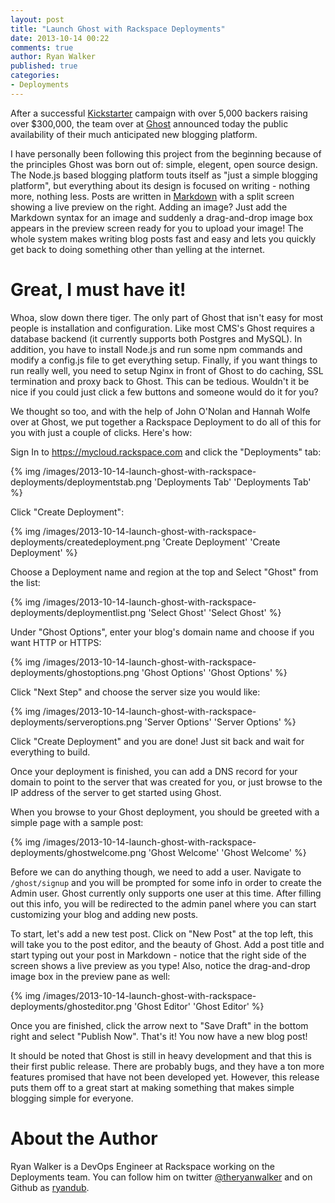 ```yaml
---
layout: post
title: "Launch Ghost with Rackspace Deployments"
date: 2013-10-14 00:22
comments: true
author: Ryan Walker
published: true
categories:
- Deployments
---
```


After a successful [Kickstarter](http://www.kickstarter.com/projects/johnonolan/ghost-just-a-blogging-platform) campaign with over 5,000 backers raising over $300,000, the team over at [Ghost](http://ghost.org) announced today the public availability of their much anticipated new blogging platform.

I have personally been following this project from the beginning because of the principles Ghost was born out of: simple, elegent, open source design. The Node.js based blogging platform touts itself as "just a simple blogging platform", but everything about its design is focused on writing - nothing more, nothing less. Posts are written in [Markdown](http://daringfireball.net/markdown) with a split screen showing a live preview on the right. Adding an image? Just add the Markdown syntax for an image and suddenly a drag-and-drop image box appears in the preview screen ready for you to upload your image! The whole system makes writing blog posts fast and easy and lets you quickly get back to doing something other than yelling at the internet. <!--more-->

# Great, I must have it!

Whoa, slow down there tiger. The only part of Ghost that isn't easy for most people is installation and configuration. Like most CMS's Ghost requires a database backend (it currently supports both Postgres and MySQL). In addition, you have to install Node.js and run some npm commands and modify a config.js file to get everything setup. Finally, if you want things to run really well, you need to setup Nginx in front of Ghost to do caching, SSL termination and proxy back to Ghost. This can be tedious. Wouldn't it be nice if you could just click a few buttons and someone would do it for you? 

We thought so too, and with the help of John O'Nolan and Hannah Wolfe over at Ghost, we put together a Rackspace Deployment to do all of this for you with just a couple of clicks. Here's how:

Sign In to https://mycloud.rackspace.com and click the "Deployments" tab:

{% img /images/2013-10-14-launch-ghost-with-rackspace-deployments/deploymentstab.png 'Deployments Tab' 'Deployments Tab' %}

Click "Create Deployment":

{% img /images/2013-10-14-launch-ghost-with-rackspace-deployments/createdeployment.png 'Create Deployment' 'Create Deployment' %}

Choose a Deployment name and region at the top and Select "Ghost" from the list:

{% img /images/2013-10-14-launch-ghost-with-rackspace-deployments/deploymentlist.png 'Select Ghost' 'Select Ghost' %}

Under "Ghost Options", enter your blog's domain name and choose if you want HTTP or HTTPS:

{% img /images/2013-10-14-launch-ghost-with-rackspace-deployments/ghostoptions.png 'Ghost Options' 'Ghost Options' %}

Click "Next Step" and choose the server size you would like:

{% img /images/2013-10-14-launch-ghost-with-rackspace-deployments/serveroptions.png 'Server Options' 'Server Options' %}

Click "Create Deployment" and you are done! Just sit back and wait for everything to build.

Once your deployment is finished, you can add a DNS record for your domain to point to the server that was created for you, or just browse to the IP address of the server to get started using Ghost.

When you browse to your Ghost deployment, you should be greeted with a simple page with a sample post:

{% img /images/2013-10-14-launch-ghost-with-rackspace-deployments/ghostwelcome.png 'Ghost Welcome' 'Ghost Welcome' %}

Before we can do anything though, we need to add a user. Navigate to ```/ghost/signup``` and you will be prompted for some info in order to create the Admin user. Ghost currently only supports one user at this time. After filling out this info, you will be redirected to the admin panel where you can start customizing your blog and adding new posts.

To start, let's add a new test post. Click on "New Post" at the top left, this will take you to the post editor, and the beauty of Ghost. Add a post title and start typing out your post in Markdown - notice that the right side of the screen shows a live preview as you type! Also, notice the drag-and-drop image box in the preview pane as well:

{% img /images/2013-10-14-launch-ghost-with-rackspace-deployments/ghosteditor.png 'Ghost Editor' 'Ghost Editor' %}

Once you are finished, click the arrow next to "Save Draft" in the bottom right and select "Publish Now". That's it! You now have a new blog post!

It should be noted that Ghost is still in heavy development and that this is their first public release. There are probably bugs, and they have a ton more features promised that have not been developed yet. However, this release puts them off to a great start at making something that makes simple blogging simple for everyone.

# About the Author
Ryan Walker is a DevOps Engineer at Rackspace working on the Deployments team. You can follow him on twitter [@theryanwalker](http://twitter.com/theryanwalker) and on Github as [ryandub](https://github.com/ryandub).

